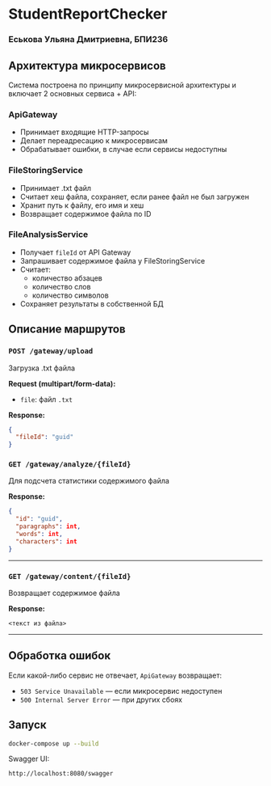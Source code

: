 # StudentReportChecker
### Еськова Ульяна Дмитриевна, БПИ236

## Архитектура микросервисов

Система построена по принципу микросервисной архитектуры и включает 2 основных сервиса + API:

### ApiGateway
- Принимает входящие HTTP-запросы
- Делает переадресацию к микросервисам
- Обрабатывает ошибки, в случае если сервисы недоступны 

### FileStoringService
- Принимает .txt файл
- Считает хеш файла, сохраняет, если ранее файл не был загружен
- Хранит путь к файлу, его имя и хеш
- Возвращает содержимое файла по ID

### FileAnalysisService
- Получает `fileId` от API Gateway
- Запрашивает содержимое файла у FileStoringService
- Считает:
  - количество абзацев
  - количество слов
  - количество символов
- Сохраняет результаты в собственной БД


## Описание маршрутов

### `POST /gateway/upload`
Загрузка .txt файла

**Request (multipart/form-data):**
- `file`: файл `.txt`

**Response:**
```json
{
  "fileId": "guid"
}
```

### `GET /gateway/analyze/{fileId}`
Для подсчета статистики содержимого файла

**Response:**
```json
{
  "id": "guid",
  "paragraphs": int,
  "words": int,
  "characters": int
}
```

---

### `GET /gateway/content/{fileId}`
Возвращает содержимое файла

**Response:**
```text
<текст из файла>
```

---

## Обработка ошибок

Если какой-либо сервис не отвечает, `ApiGateway` возвращает:

- `503 Service Unavailable` — если микросервис недоступен
- `500 Internal Server Error` — при других сбоях


## Запуск

```bash
docker-compose up --build
```

Swagger UI:
```
http://localhost:8080/swagger
```

